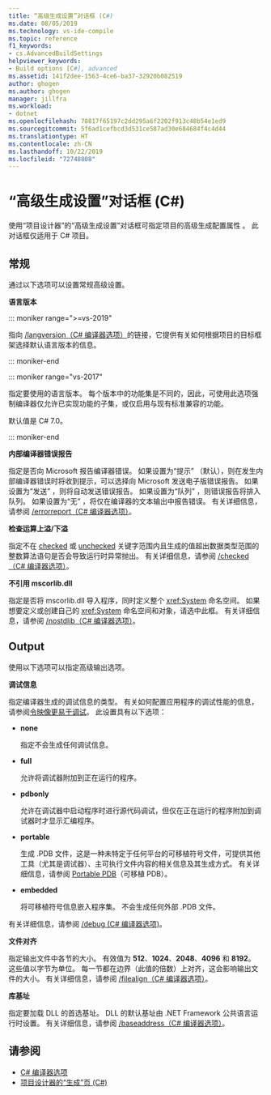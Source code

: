 ```yaml
---
title: “高级生成设置”对话框 (C#)
ms.date: 08/05/2019
ms.technology: vs-ide-compile
ms.topic: reference
f1_keywords:
- cs.AdvancedBuildSettings
helpviewer_keywords:
- Build options [C#], advanced
ms.assetid: 141f2dee-1563-4ce6-ba37-32920b082519
author: ghogen
ms.author: ghogen
manager: jillfra
ms.workload:
- dotnet
ms.openlocfilehash: 78817f65197c2dd295a6f2202f913c48b54e1ed9
ms.sourcegitcommit: 5f6ad1cefbcd3d531ce587ad30e684684f4c4d44
ms.translationtype: HT
ms.contentlocale: zh-CN
ms.lasthandoff: 10/22/2019
ms.locfileid: "72748808"
---
```

# <a name="advanced-build-settings-dialog-box-c"></a>“高级生成设置”对话框 (C#)

使用“项目设计器”的“高级生成设置”对话框可指定项目的高级生成配置属性   。 此对话框仅适用于 C# 项目。

## <a name="general"></a>常规

通过以下选项可以设置常规高级设置。

**语言版本**

::: moniker range=">=vs-2019"

指向 [/langversion（C# 编译器选项）](/dotnet/csharp/language-reference/compiler-options/langversion-compiler-option)的链接，它提供有关如何根据项目的目标框架选择默认语言版本的信息。

::: moniker-end

::: moniker range="vs-2017"

指定要使用的语言版本。 每个版本中的功能集是不同的，因此，可使用此选项强制编译器仅允许已实现功能的子集，或仅启用与现有标准兼容的功能。

默认值是 C# 7.0。

::: moniker-end

**内部编译器错误报告**

指定是否向 Microsoft 报告编译器错误。 如果设置为“提示”  （默认），则在发生内部编译器错误时将收到提示，可以选择向 Microsoft 发送电子版错误报告。 如果设置为“发送”  ，则将自动发送错误报告。 如果设置为“队列”  ，则错误报告将排入队列。 如果设置为“无”  ，将仅在编译器的文本输出中报告错误。 有关详细信息，请参阅 [/errorreport（C# 编译器选项）](/dotnet/csharp/language-reference/compiler-options/errorreport-compiler-option)。

**检查运算上溢/下溢**

指定不在 [checked](/dotnet/csharp/language-reference/keywords/checked) 或 [unchecked](/dotnet/csharp/language-reference/keywords/unchecked) 关键字范围内且生成的值超出数据类型范围的整数算法语句是否会导致运行时异常抛出。 有关详细信息，请参阅 [/checked（C# 编译器选项）](/dotnet/csharp/language-reference/compiler-options/checked-compiler-option)。

**不引用 mscorlib.dll**

指定是否将 mscorlib.dll 导入程序，同时定义整个 <xref:System> 命名空间。 如果想要定义或创建自己的 <xref:System> 命名空间和对象，请选中此框。 有关详细信息，请参阅 [/nostdlib（C# 编译器选项）](/dotnet/csharp/language-reference/compiler-options/nostdlib-compiler-option)。

## <a name="output"></a>Output

使用以下选项可以指定高级输出选项。

**调试信息**

指定编译器生成的调试信息的类型。 有关如何配置应用程序的调试性能的信息，请参阅[令映像更易于调试](/dotnet/framework/debug-trace-profile/making-an-image-easier-to-debug)。 此设置具有以下选项：

- **none**

   指定不会生成任何调试信息。

- **full**

   允许将调试器附加到正在运行的程序。

- **pdbonly**

   允许在调试器中启动程序时进行源代码调试，但仅在正在运行的程序附加到调试器时才显示汇编程序。

- **portable**

   生成 .PDB 文件，这是一种未特定于任何平台的可移植符号文件，可提供其他工具（尤其是调试器）、主可执行文件内容的相关信息及其生成方式。 有关详细信息，请参阅 [Portable PDB](https://github.com/dotnet/core/blob/master/Documentation/diagnostics/portable_pdb.md)（可移植 PDB）。

- **embedded**

   将可移植符号信息嵌入程序集。 不会生成任何外部 .PDB 文件。

有关详细信息，请参阅 [/debug (C# 编译器选项)](/dotnet/csharp/language-reference/compiler-options/debug-compiler-option)。

**文件对齐**

指定输出文件中各节的大小。 有效值为 **512**、**1024**、**2048**、**4096** 和 **8192**。 这些值以字节为单位。 每一节都在边界（此值的倍数）上对齐，这会影响输出文件的大小。 有关详细信息，请参阅 [/filealign（C# 编译器选项）](/dotnet/csharp/language-reference/compiler-options/filealign-compiler-option)。

**库基址**

指定要加载 DLL 的首选基址。 DLL 的默认基址由 .NET Framework 公共语言运行时设置。 有关详细信息，请参阅 [/baseaddress（C# 编译器选项）](/dotnet/csharp/language-reference/compiler-options/baseaddress-compiler-option)。

## <a name="see-also"></a>请参阅

- [C# 编译器选项](/dotnet/csharp/language-reference/compiler-options/index)
- [项目设计器的“生成”页 (C#)](../../ide/reference/build-page-project-designer-csharp.md)
